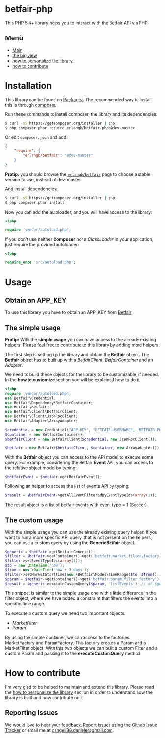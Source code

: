 betfair-php
===========

This PHP 5.4+ library helps you to interact with the Betfair API via PHP.

Menù
------------
* [Main](README.md)
* [the big view](BIGVIEW.md)
* [how to personalize the library](PERSONALIZE.md)
* [how to contribute](CONTRIBUTE.md)

Installation
===========

This library can be found on [Packagist](https://packagist.org/packages).
The recommended way to install this is through [composer](http://getcomposer.org).

Run these commands to install composer, the library and its dependencies:

```bash
$ curl -sS https://getcomposer.org/installer | php
$ php composer.phar require erlangb/betfair-php:@dev-master
```

Or edit `composer.json` and add:

```json
{
    "require": {
        "erlangb/betfair": "@dev-master"
    }
}
```

**Protip:** you should browse the
[`erlangb/betfair`](https://packagist.org/packages/erlangb/betfair)
page to choose a stable version to use, instead of dev-master

And install dependencies:

```bash
$ curl -sS https://getcomposer.org/installer | php
$ php composer.phar install
```

Now you can add the autoloader, and you will have access to the library:

```php
<?php

require 'vendor/autoload.php';
```

If you don't use neither **Composer** nor a _ClassLoader_ in your application, just require the provided autoloader:

```php
<?php

require_once 'src/autoload.php';
```

Usage
======

Obtain an APP_KEY
------------
To use this library you have to obtain an APP_KEY from [Betfair](https://developer.betfair.com/)

The simple usage
------------
**Protip:**  With the __simple usage__ you can have access to the already existing helpers. Please feel free to contribute to this library by adding more helpers.

The first step is setting up the library and obtain the **Betfair** object.
The **Betfair** object has to built up with a *BetfairClient*, *BetfairContainer* and an *Adapter*.

We need to build these objects for the library to be customizable, if needed.
In the __how to customize__ section you will be explained how to do it.

```php
<?php
require 'vendor/autoload.php';
use Betfair\Credential;
use Betfair\Dependency\BetfairContainer;
use Betfair\Betfair;
use Betfair\Client\BetfairClient;
use Betfair\Client\JsonRpcClient;
use Betfair\Adapter\ArrayAdapter;

$credential = new Credential("APP_KEY", "BETFAIR_USERNAME", 'BETFAIR_PWD');
$container = new BetfairContainer();
$betfairClient = new BetfairClient($credential, new JsonRpcClient());

$betfair = new Betfair($betfairClient, $container, new ArrayAdapter());
```
With the **Betfair** object you can access to the API model to execute some query.
For example, considering the Betfair __Event__ API, you can access to the relative object model by typing:
```php
$betfairEvent = $betfair->getBetfairEvent();
```
Following an helper to access the list of events API by typing:
```php
$result = $betfairEvent->getAllEventFilteredByEventTypeIds(array(1));
```
The result object  is a list of betfair events with event type = 1 (Soccer)

The custom usage
------------
With the simple usage you can use the already existing query helper. 
If you want to run a more specific API query, that is not present on the helpers, you can use a custom query  by using the **GenericBetfair** object.

```php
$generic = $betfair->getBetfairGeneric();
$filter = $betfair->getContainer()->get('betfair.market.filter.factory')->create();
$filter->setEventTypeIds(array(1));
$to = new \DateTime('now');
$from = new \DateTime('now + 3 days');
$filter->setMarketStartTime(new \Betfair\Model\TimeRange($to, $from));
$param = $betfair->getContainer()->get('betfair.param.filter.factory')->create($filter);
$result = $generic->executeCustomQuery($param, 'listEvents'); // or $generic->executeCustomQuery($param, Event::METHOD);  
```

This snippet is similar to the simple usage one with a little difference in the filter object, where we have added a constraint that filters the events into a specific time range.

To execute a custom query we need two important objects: 

*   *MarketFilter* 
*   *Param*

By using the simple container, we can access to the factories MarketFactory and ParamFactory. 
This factory creates a Param and a MarketFilter object. With this two objects we can built a custom Filter and a custom Param and passing it to the __executeCustomQuery__ method.


How to contribute
===========

I'm very glad to be helped to maintain and extend this library. 
Please read the [how to personalize the library](PERSONALIZE.md) section in order to understand how the library is built and how contribute on it

Reporting Issues
------------

We would love to hear your feedback. Report issues using the [Github
Issue Tracker](https://github.com/danieledangeli/betfair-php/issues) or email me at
[dangeli88.daniele@gmail.com](mailto:dangeli88.daniele@gmail.com).


